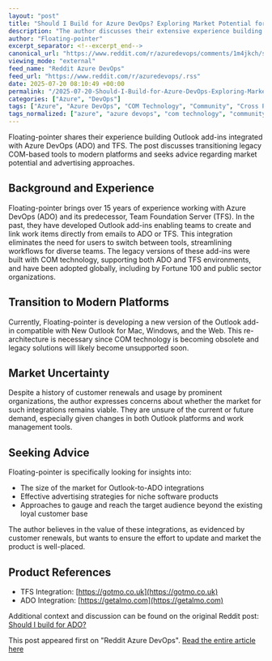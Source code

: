 ```yaml
---
layout: "post"
title: "Should I Build for Azure DevOps? Exploring Market Potential for Outlook Add-ins"
description: "The author discusses their extensive experience building Outlook integrations with Azure DevOps (ADO) and TFS, highlighting the migration to a more modern cross-platform add-in. They seek advice on the current market size and effective advertising strategies for such niche productivity tools serving enterprise customers."
author: "Floating-pointer"
excerpt_separator: <!--excerpt_end-->
canonical_url: "https://www.reddit.com/r/azuredevops/comments/1m4jkch/should_i_build_for_ado/"
viewing_mode: "external"
feed_name: "Reddit Azure DevOps"
feed_url: "https://www.reddit.com/r/azuredevops/.rss"
date: 2025-07-20 08:10:49 +00:00
permalink: "/2025-07-20-Should-I-Build-for-Azure-DevOps-Exploring-Market-Potential-for-Outlook-Add-ins.html"
categories: ["Azure", "DevOps"]
tags: ["Azure", "Azure DevOps", "COM Technology", "Community", "Cross Platform Development", "DevOps", "Enterprise Productivity", "Fortune 100", "Market Analysis", "Outlook Add Ins", "SaaS Products", "TFS", "Work Item Integration"]
tags_normalized: ["azure", "azure devops", "com technology", "community", "cross platform development", "devops", "enterprise productivity", "fortune 100", "market analysis", "outlook add ins", "saas products", "tfs", "work item integration"]
---
```


Floating-pointer shares their experience building Outlook add-ins integrated with Azure DevOps (ADO) and TFS. The post discusses transitioning legacy COM-based tools to modern platforms and seeks advice regarding market potential and advertising approaches.<!--excerpt_end-->

## Background and Experience

Floating-pointer brings over 15 years of experience working with Azure DevOps (ADO) and its predecessor, Team Foundation Server (TFS). In the past, they have developed Outlook add-ins enabling teams to create and link work items directly from emails to ADO or TFS. This integration eliminates the need for users to switch between tools, streamlining workflows for diverse teams. The legacy versions of these add-ins were built with COM technology, supporting both ADO and TFS environments, and have been adopted globally, including by Fortune 100 and public sector organizations.

## Transition to Modern Platforms

Currently, Floating-pointer is developing a new version of the Outlook add-in compatible with New Outlook for Mac, Windows, and the Web. This re-architecture is necessary since COM technology is becoming obsolete and legacy solutions will likely become unsupported soon.

## Market Uncertainty

Despite a history of customer renewals and usage by prominent organizations, the author expresses concerns about whether the market for such integrations remains viable. They are unsure of the current or future demand, especially given changes in both Outlook platforms and work management tools.

## Seeking Advice

Floating-pointer is specifically looking for insights into:

- The size of the market for Outlook-to-ADO integrations
- Effective advertising strategies for niche software products
- Approaches to gauge and reach the target audience beyond the existing loyal customer base

The author believes in the value of these integrations, as evidenced by customer renewals, but wants to ensure the effort to update and market the product is well-placed.

## Product References

- TFS Integration: [https://gotmo.co.uk](https://gotmo.co.uk)
- ADO Integration: [https://getalmo.com](https://getalmo.com)

Additional context and discussion can be found on the original Reddit post: [Should I build for ADO?](https://www.reddit.com/r/azuredevops/comments/1m4jkch/should_i_build_for_ado/)

This post appeared first on "Reddit Azure DevOps". [Read the entire article here](https://www.reddit.com/r/azuredevops/comments/1m4jkch/should_i_build_for_ado/)
